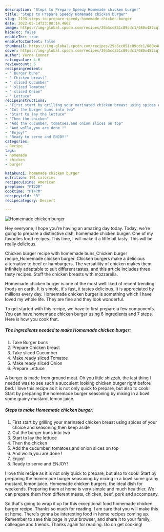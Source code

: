 ```yaml
---
description: "Steps to Prepare Speedy Homemade chicken burger"
title: "Steps to Prepare Speedy Homemade chicken burger"
slug: 2198-steps-to-prepare-speedy-homemade-chicken-burger
date: 2022-05-14T23:00:14.466Z
image: https://img-global.cpcdn.com/recipes/29a5cc851c89cdc1/680x482cq70/homemade-chicken-burger-recipe-main-photo.jpg
hideToc: false
enableToc: true
enableTocContent: false
thumbnail: https://img-global.cpcdn.com/recipes/29a5cc851c89cdc1/680x482cq70/homemade-chicken-burger-recipe-main-photo.jpg
cover: https://img-global.cpcdn.com/recipes/29a5cc851c89cdc1/680x482cq70/homemade-chicken-burger-recipe-main-photo.jpg
author: Verna Conner
ratingvalue: 4.6
reviewcount: 5
recipeingredient:
- " Burger buns"
- " Chicken breast"
- " sliced Cucumber"
- " sliced Tomatoe"
- " sliced Onion"
- " Lettuce"
recipeinstructions:
- "First start by grilling your marinated chicken breast using spices of your choice and seasoning,then keep aside"
- "Cut the burger buns into two"
- "Start to lay the lettuce"
- "Then the chicken"
- "Add the cucumber, tomatoes,and onion slices on top"
- "And wolla,you are done !"
- "Enjoy!"
- "Ready to serve and ENJOY!"
categories:
- Recipe
tags:
- homemade
- chicken
- burger

katakunci: homemade chicken burger 
nutrition: 191 calories
recipecuisine: American
preptime: "PT22M"
cooktime: "PT47M"
recipeyield: "3"
recipecategory: Dessert

---
```



![Homemade chicken burger](https://img-global.cpcdn.com/recipes/29a5cc851c89cdc1/680x482cq70/homemade-chicken-burger-recipe-main-photo.jpg)

Hey everyone, I hope you're having an amazing day today. Today, we're going to prepare a distinctive dish, homemade chicken burger. One of my favorites food recipes. This time, I will make it a little bit tasty. This will be really delicious.

Chicken burger recipe with homemade buns_Chicken burger recipe_Homemade chicken burger. Chicken burgers make a delicious alternative to beef or hamburgers. The versatility of chicken makes them infinitely adaptable to suit different tastes, and this article includes three tasty recipes. Stuff the chicken breasts with mozzarella.

Homemade chicken burger is one of the most well liked of recent trending foods on earth. It is simple, it's fast, it tastes delicious. It is appreciated by millions every day. Homemade chicken burger is something which I have loved my whole life. They are fine and they look wonderful.


To get started with this recipe, we have to first prepare a few components. You can have homemade chicken burger using 6 ingredients and 7 steps. Here is how you cook that.

<!--inarticleads1-->

##### The ingredients needed to make Homemade chicken burger:

1. Take  Burger buns
1. Prepare  Chicken breast
1. Take  sliced Cucumber
1. Make ready  sliced Tomatoe
1. Make ready  sliced Onion
1. Prepare  Lettuce


A burger is made from ground meat. Oh you little shizzah, the last thing I needed was to see such a succulent looking chicken burger right before bed. I love this recipe as it is not only quick to prepare, but also to cook! Start by preparing the homemade burger seasoning by mixing in a bowl some grainy mustard, lemon juice. 

<!--inarticleads2-->

##### Steps to make Homemade chicken burger:

1. First start by grilling your marinated chicken breast using spices of your choice and seasoning,then keep aside
1. Cut the burger buns into two
1. Start to lay the lettuce
1. Then the chicken
1. Add the cucumber, tomatoes,and onion slices on top
1. And wolla,you are done !
1. Enjoy!
1. Ready to serve and ENJOY!

I love this recipe as it is not only quick to prepare, but also to cook! Start by preparing the homemade burger seasoning by mixing in a bowl some grainy mustard, lemon juice. Homemade chicken burgers, the ideal dish for weekends. Preparing them at home is very simple and much healthier. We can prepare them from different meats, chicken, beef, pork and accompany. 

So that's going to wrap it up for this exceptional food homemade chicken burger recipe. Thanks so much for reading. I am sure that you will make this at home. There's gonna be interesting food in home recipes coming up. Remember to save this page in your browser, and share it to your family, colleague and friends. Thanks again for reading. Go on get cooking!
